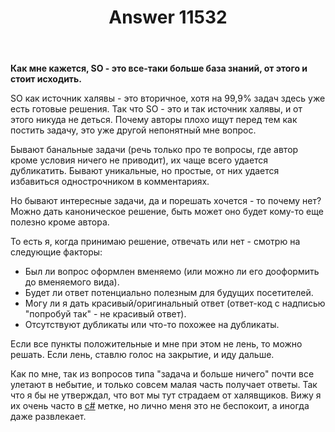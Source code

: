 ﻿---
title: "Answer 11532"
se.owner.user_id: 373567
se.owner.display_name: "aepot"
se.owner.link: "https://ru.meta.stackoverflow.com/users/373567/aepot"
se.answer_id: 11532
se.question_id: 11519
se.post_type: answer
se.is_accepted: False
---
<p><strong>Как мне кажется, SO - это все-таки больше база знаний, от этого и стоит исходить.</strong></p>
<p>SO как источник халявы - это вторичное, хотя на 99,9% задач здесь уже есть готовые решения. Так что SO - это и так источник халявы, и от этого никуда не деться. Почему авторы плохо ищут перед тем как постить задачу, это уже другой непонятный мне вопрос.</p>
<p>Бывают банальные задачи (речь только про те вопросы, где автор кроме условия ничего не приводит), их чаще всего удается дубликатить. Бывают уникальные, но простые, от них удается избавиться однострочником в комментариях.</p>
<p>Но бывают интересные задачи, да и порешать хочется - то почему нет? Можно дать каноническое решение, быть может оно будет кому-то еще полезно кроме автора.</p>
<p>То есть я, когда принимаю решение, отвечать или нет - смотрю на следующие факторы:</p>
<ul>
<li>Был ли вопрос оформлен вменяемо (или можно ли его дооформить до вменяемого вида).</li>
<li>Будет ли ответ потенциально полезным для будущих посетителей.</li>
<li>Могу ли я дать красивый/оригинальный ответ (ответ-код с надписью &quot;попробуй так&quot; - не красивый ответ).</li>
<li>Отсутствуют дубликаты или что-то похожее на дубликаты.</li>
</ul>
<p>Если все пункты положительные и мне при этом не лень, то можно решать. Если лень, ставлю голос на закрытие, и иду дальше.</p>
<p>Как по мне, так из вопросов типа &quot;задача и больше ничего&quot; почти все улетают в небытие, и только совсем малая часть получает ответы. Так что я бы не утверждал, что вот мы тут страдаем от халявщиков. Вижу я их очень часто в <a href="https://ru.stackoverflow.com/questions/tagged/c%23" class="post-tag" title="показать вопросы с меткой [c#]" rel="tag">c#</a> метке, но лично меня это не беспокоит, а иногда даже развлекает.</p>
